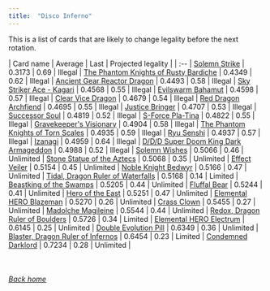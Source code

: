 ```yaml
---
title:  "Disco Inferno"
---
```


This is a list of cards that are likely to change legality before the next rotation.

| Card name | Average | Last | Projected legality |
| :-- |
[Solemn Strike](https://db.ygoprodeck.com/card/?search=Solemn%20Strike) | 0.3173 | 0.69 | Illegal |
[The Phantom Knights of Rusty Bardiche](https://db.ygoprodeck.com/card/?search=The%20Phantom%20Knights%20of%20Rusty%20Bardiche) | 0.4349 | 0.62 | Illegal |
[Ancient Gear Reactor Dragon](https://db.ygoprodeck.com/card/?search=Ancient%20Gear%20Reactor%20Dragon) | 0.4493 | 0.58 | Illegal |
[Sky Striker Ace - Kagari](https://db.ygoprodeck.com/card/?search=Sky%20Striker%20Ace%20-%20Kagari) | 0.4568 | 0.55 | Illegal |
[Evilswarm Bahamut](https://db.ygoprodeck.com/card/?search=Evilswarm%20Bahamut) | 0.4598 | 0.57 | Illegal |
[Clear Vice Dragon](https://db.ygoprodeck.com/card/?search=Clear%20Vice%20Dragon) | 0.4679 | 0.54 | Illegal |
[Red Dragon Archfiend](https://db.ygoprodeck.com/card/?search=Red%20Dragon%20Archfiend) | 0.4695 | 0.55 | Illegal |
[Justice Bringer](https://db.ygoprodeck.com/card/?search=Justice%20Bringer) | 0.4707 | 0.53 | Illegal |
[Successor Soul](https://db.ygoprodeck.com/card/?search=Successor%20Soul) | 0.4819 | 0.52 | Illegal |
[S-Force Pla-Tina](https://db.ygoprodeck.com/card/?search=S-Force%20Pla-Tina) | 0.4822 | 0.55 | Illegal |
[Gravekeeper's Visionary](https://db.ygoprodeck.com/card/?search=Gravekeeper's%20Visionary) | 0.4904 | 0.58 | Illegal |
[The Phantom Knights of Torn Scales](https://db.ygoprodeck.com/card/?search=The%20Phantom%20Knights%20of%20Torn%20Scales) | 0.4935 | 0.59 | Illegal |
[Ryu Senshi](https://db.ygoprodeck.com/card/?search=Ryu%20Senshi) | 0.4937 | 0.57 | Illegal |
[Izanagi](https://db.ygoprodeck.com/card/?search=Izanagi) | 0.4959 | 0.64 | Illegal |
[D/D/D Super Doom King Dark Armageddon](https://db.ygoprodeck.com/card/?search=D/D/D%20Super%20Doom%20King%20Dark%20Armageddon) | 0.4988 | 0.52 | Illegal |
[Solemn Wishes](https://db.ygoprodeck.com/card/?search=Solemn%20Wishes) | 0.5066 | 0.46 | Unlimited |
[Stone Statue of the Aztecs](https://db.ygoprodeck.com/card/?search=Stone%20Statue%20of%20the%20Aztecs) | 0.5068 | 0.35 | Unlimited |
[Effect Veiler](https://db.ygoprodeck.com/card/?search=Effect%20Veiler) | 0.5154 | 0.45 | Unlimited |
[Noble Knight Bedwyr](https://db.ygoprodeck.com/card/?search=Noble%20Knight%20Bedwyr) | 0.5166 | 0.47 | Unlimited |
[Tidal, Dragon Ruler of Waterfalls](https://db.ygoprodeck.com/card/?search=Tidal,%20Dragon%20Ruler%20of%20Waterfalls) | 0.5168 | 0.14 | Limited |
[Beastking of the Swamps](https://db.ygoprodeck.com/card/?search=Beastking%20of%20the%20Swamps) | 0.5205 | 0.44 | Unlimited |
[Fluffal Bear](https://db.ygoprodeck.com/card/?search=Fluffal%20Bear) | 0.5244 | 0.41 | Unlimited |
[Hero of the East](https://db.ygoprodeck.com/card/?search=Hero%20of%20the%20East) | 0.5251 | 0.47 | Unlimited |
[Elemental HERO Blazeman](https://db.ygoprodeck.com/card/?search=Elemental%20HERO%20Blazeman) | 0.5270 | 0.26 | Unlimited |
[Crass Clown](https://db.ygoprodeck.com/card/?search=Crass%20Clown) | 0.5455 | 0.27 | Unlimited |
[Madolche Magileine](https://db.ygoprodeck.com/card/?search=Madolche%20Magileine) | 0.5544 | 0.44 | Unlimited |
[Redox, Dragon Ruler of Boulders](https://db.ygoprodeck.com/card/?search=Redox,%20Dragon%20Ruler%20of%20Boulders) | 0.5726 | 0.34 | Limited |
[Elemental HERO Electrum](https://db.ygoprodeck.com/card/?search=Elemental%20HERO%20Electrum) | 0.6145 | 0.25 | Unlimited |
[Double Evolution Pill](https://db.ygoprodeck.com/card/?search=Double%20Evolution%20Pill) | 0.6349 | 0.36 | Unlimited |
[Blaster, Dragon Ruler of Infernos](https://db.ygoprodeck.com/card/?search=Blaster,%20Dragon%20Ruler%20of%20Infernos) | 0.6454 | 0.23 | Limited |
[Condemned Darklord](https://db.ygoprodeck.com/card/?search=Condemned%20Darklord) | 0.7234 | 0.28 | Unlimited |

<br>

###### [Back home](index)